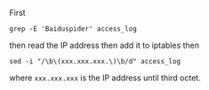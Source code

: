 First
```
grep -E 'Baiduspider' access_log
```
then read the IP address then add it to iptables then
```
sed -i "/\b\(xxx.xxx.xxx.\)\b/d" access_log
```
where `xxx.xxx.xxx` is the IP address until third octet.

